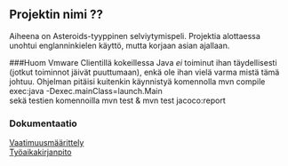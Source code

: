 ## **Projektin nimi ??**

Aiheena on Asteroids-tyyppinen selviytymispeli.
Projektia alottaessa unohtui englanninkielen käyttö, mutta korjaan asian ajallaan.

###Huom
Vmware Clientillä kokeillessa Java *ei* toiminut ihan täydellisesti (jotkut toiminnot jäivät puuttumaan), enkä ole ihan vielä varma mistä tämä johtuu.
Ohjelman pitäisi kuitenkin käynnistyä komennolla mvn compile exec:java -Dexec.mainClass=launch.Main  
sekä testien komennoilla mvn test & mvn test jacoco:report

### **Dokumentaatio**
[Vaatimuusmäärittely](https://github.com/ArtKoski/ot-harjoitustyo/blob/master/TDF/dokumentaatio/maarittelydokumentti.md)  
[Työaikakirjanpito](https://github.com/ArtKoski/ot-harjoitustyo/blob/master/TDF/dokumentaatio/tuntikirjanpito.md)  
